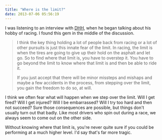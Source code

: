```yaml
---
title: "Where is the limit?"
date: 2013-07-06 05:56:19
---
```


I was listening to an interview with <a href="http://en.wikipedia.org/wiki/David_Heinemeier_Hansson"><span class="s1">DHH</span></a>, when he began talking about his hobby of racing. I found this gem in the middle of the discussion.

> I think the key thing holding a lot of people back from racing or a lot of other pursuits is just this innate fear of the limit. In racing, the limit is when the tires are going to give up their hold on the asphalt and let go. So to find where that limit is, you have to overstep it. You have to go beyond the limit to know where that limit is and then be able to ride it.
>
> If you just accept that there will be minor missteps and mishaps and maybe a few accidents in the process, from stepping over the limit, you gain the freedom to do so, at will.

I think we often fear what will happen when we step over the limit. Will I get fired? Will I get injured? Will I be embarrassed? Will I try too hard and then not succeed? Sure those consequences are possible, but things don't usually turn out that badly. Like most drivers who spin out during a race, we always seem to come out on the other side.

Without knowing where that limit is, you're never quite sure if you could be performing at a much higher level. I'd say that's far more tragic.
